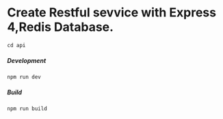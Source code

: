 
# Create Restful sevvice with Express 4,Redis Database.
 
``` 
cd api

 ```

##### Development

``` 
npm run dev

 ```
    
##### Build
```
npm run build
```
